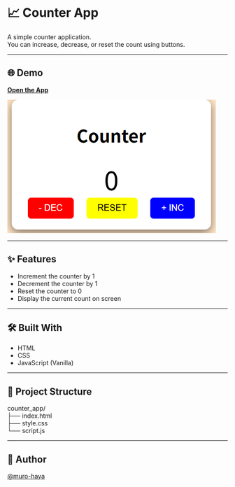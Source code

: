 # 📈 Counter App

A simple counter application.  
You can increase, decrease, or reset the count using buttons.

---

## 🌐 Demo

[**Open the App**](https://muro-haya.github.io/web_dev/counter_app/)

![alt text](./screenshot.png)

---

## ✨ Features

- Increment the counter by 1
- Decrement the counter by 1
- Reset the counter to 0
- Display the current count on screen

---

## 🛠️ Built With

- HTML
- CSS
- JavaScript (Vanilla)

---

## 📂 Project Structure 
counter_app/  
├── index.html  
├── style.css  
└── script.js  

---
## 🙌 Author
[@muro-haya](https://github.com/muro-haya)